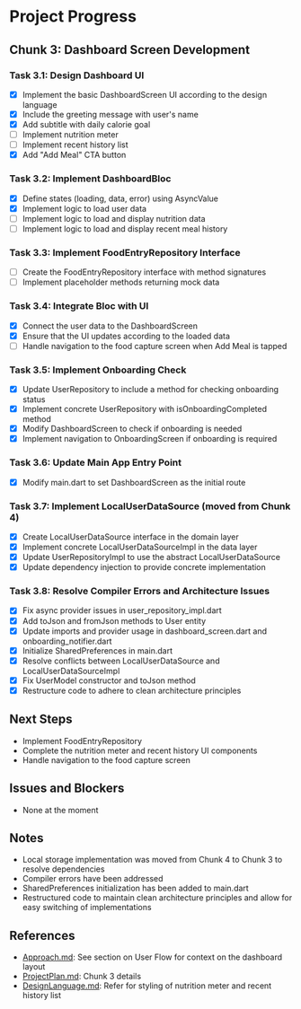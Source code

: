 # Project Progress

## Chunk 3: Dashboard Screen Development

### Task 3.1: Design Dashboard UI
- [x] Implement the basic DashboardScreen UI according to the design language
- [x] Include the greeting message with user's name
- [x] Add subtitle with daily calorie goal
- [ ] Implement nutrition meter
- [ ] Implement recent history list
- [x] Add "Add Meal" CTA button

### Task 3.2: Implement DashboardBloc
- [x] Define states (loading, data, error) using AsyncValue
- [x] Implement logic to load user data
- [ ] Implement logic to load and display nutrition data
- [ ] Implement logic to load and display recent meal history

### Task 3.3: Implement FoodEntryRepository Interface
- [ ] Create the FoodEntryRepository interface with method signatures
- [ ] Implement placeholder methods returning mock data

### Task 3.4: Integrate Bloc with UI
- [x] Connect the user data to the DashboardScreen
- [x] Ensure that the UI updates according to the loaded data
- [ ] Handle navigation to the food capture screen when Add Meal is tapped

### Task 3.5: Implement Onboarding Check
- [x] Update UserRepository to include a method for checking onboarding status
- [x] Implement concrete UserRepository with isOnboardingCompleted method
- [x] Modify DashboardScreen to check if onboarding is needed
- [x] Implement navigation to OnboardingScreen if onboarding is required

### Task 3.6: Update Main App Entry Point
- [x] Modify main.dart to set DashboardScreen as the initial route

### Task 3.7: Implement LocalUserDataSource (moved from Chunk 4)
- [x] Create LocalUserDataSource interface in the domain layer
- [x] Implement concrete LocalUserDataSourceImpl in the data layer
- [x] Update UserRepositoryImpl to use the abstract LocalUserDataSource
- [x] Update dependency injection to provide concrete implementation

### Task 3.8: Resolve Compiler Errors and Architecture Issues
- [x] Fix async provider issues in user_repository_impl.dart
- [x] Add toJson and fromJson methods to User entity
- [x] Update imports and provider usage in dashboard_screen.dart and onboarding_notifier.dart
- [x] Initialize SharedPreferences in main.dart
- [x] Resolve conflicts between LocalUserDataSource and LocalUserDataSourceImpl
- [x] Fix UserModel constructor and toJson method
- [x] Restructure code to adhere to clean architecture principles

## Next Steps
- Implement FoodEntryRepository
- Complete the nutrition meter and recent history UI components
- Handle navigation to the food capture screen

## Issues and Blockers
- None at the moment

## Notes
- Local storage implementation was moved from Chunk 4 to Chunk 3 to resolve dependencies
- Compiler errors have been addressed
- SharedPreferences initialization has been added to main.dart
- Restructured code to maintain clean architecture principles and allow for easy switching of implementations

## References
- [Approach.md](./Approach.md): See section on User Flow for context on the dashboard layout
- [ProjectPlan.md](./ProjectPlan.md): Chunk 3 details
- [DesignLanguage.md](./DesignLanguage.md): Refer for styling of nutrition meter and recent history list